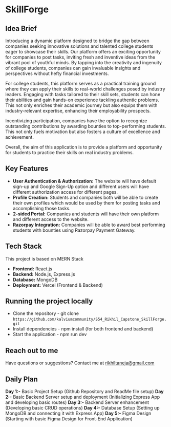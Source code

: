 # SkillForge

## Idea Brief

Introducing a dynamic platform designed to bridge the gap between companies seeking innovative solutions and talented college students eager to showcase their skills. Our platform offers an exciting opportunity for companies to post tasks, inviting fresh and inventive ideas from the vibrant pool of youthful minds. By tapping into the creativity and ingenuity of college students, companies can gain invaluable insights and perspectives without hefty financial investments.

For college students, this platform serves as a practical training ground where they can apply their skills to real-world challenges posed by industry leaders. Engaging with tasks tailored to their skill sets, students can hone their abilities and gain hands-on experience tackling authentic problems. This not only enriches their academic journey but also equips them with industry-relevant expertise, enhancing their employability prospects.

Incentivizing participation, companies have the option to recognize outstanding contributions by awarding bounties to top-performing students. This not only fuels motivation but also fosters a culture of excellence and achievement.

Overall, the aim of this application is to provide a platform and opportunity for students to practice their skills on real industry problems.

## Key Features

- **User Authentication & Authorization:** The website will have default sign-up and Google Sign-Up option and different users will have different authorization access for different pages.
- **Profile Creation:** Students and companies both will be able to create their own profiles which would be used by them for posting tasks and accomplishing those tasks.
- **2-sided Portal:** Companies and students will have their own platform and different access to the website.
- **Razorpay Integration:** Companies will be able to award best performing students with bounties using Razorpay Payment Gateway.

## Tech Stack

This project is based on MERN Stack

- **Frontend:** React.js
- **Backend:** Node.js, Express.js
- **Database:** MongoDB
- **Deployment:** Vercel (Frontend & Backend)


## Running the project locally

- Clone the repository -  git clone `https://github.com/kalviumcommunity/S54_Rikhil_Capstone_SkillForge.git`
- Install dependencies - npm install (for both frontend and backend)
- Start the application - npm run dev

## Reach out to me

Have questions or suggestions? Contact me at [rikhiltaneja@gmail.com](mailto:rikhiltaneja@gmail.com)

## Daily Plan
**Day 1:-** Basic Project Setup (Github Repository and ReadMe file setup)
**Day 2:-** Basic Backend Server setup and deployment (Initializing Express App and developing basic routes)
**Day 3:-** Backend Server enhancement (Developing basic CRUD operations)
**Day 4:-** Database Setup (Setting up MongoDB and connecting it with Express App)
**Day 5:-** Figma Design (Starting with basic Figma Design for Front-End Application)